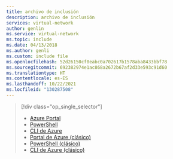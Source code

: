 ```yaml
---
title: archivo de inclusión
description: archivo de inclusión
services: virtual-network
author: genlin
ms.service: virtual-network
ms.topic: include
ms.date: 04/13/2018
ms.author: genli
ms.custom: include file
ms.openlocfilehash: 52d26150cf0eabc0a702617b1578aba8433bbf78
ms.sourcegitcommit: 692382974e1ac868a2672b67af2d33e593c91d60
ms.translationtype: HT
ms.contentlocale: es-ES
ms.lasthandoff: 10/22/2021
ms.locfileid: "130287508"
---
```

> [!div class="op_single_selector"]
> * [Azure Portal](../articles/virtual-network/ip-services/virtual-networks-static-private-ip-arm-pportal.md)
> * [PowerShell](../articles/virtual-network/ip-services/virtual-networks-static-private-ip-arm-ps.md)
> * [CLI de Azure](../articles/virtual-network/ip-services/virtual-networks-static-private-ip-arm-cli.md)
> * [Portal de Azure (clásico)](../articles/virtual-network/ip-services/virtual-networks-static-private-ip-classic-pportal.md)
> * [PowerShell (clásico)](../articles/virtual-network/ip-services/virtual-networks-static-private-ip-classic-ps.md)
> * [CLI de Azure (clásico)](/previous-versions/azure/virtual-network/virtual-networks-static-private-ip-classic-cli)